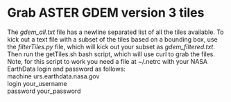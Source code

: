 # Grab ASTER GDEM version 3 tiles

The *gdem_all.txt* file has a newline separated list of all the tiles available. To kick out a text file with a subset of the tiles based on a bounding box, use the *filterTiles.py* file, which will kick out your subset as *gdem_filtered.txt*. Then run the getTiles.sh bash script, which will use curl to grab the files. Note, for this script to work you need a file at ~/.netrc with your NASA EarthData login and password as follows:  
machine urs.earthdata.nasa.gov  
login your_username  
password your_password
